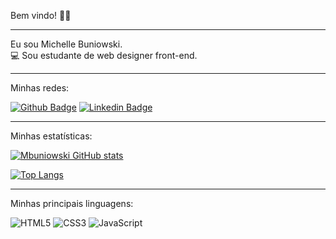 Bem vindo! 🙋‍♀️

<hr>

Eu sou Michelle Buniowski.<br>
💻 Sou estudante de web designer front-end.<br>

<hr>

Minhas redes:

[![Github Badge](https://img.shields.io/badge/-Github-000?style=flat-square&logo=Github&logoColor=white&link=https://github.com/Mbuniowski)](https://github.com/Mbuniowski)
[![Linkedin Badge](https://img.shields.io/badge/-LinkedIn-blue?style=flat-square&logo=Linkedin&logoColor=white&link=https://www.linkedin.com/in/Mbuniowski/)](https://www.linkedin.com/in/Mbuniowski/)

<hr>

Minhas estatísticas:

[![Mbuniowski GitHub stats](https://github-readme-stats.vercel.app/api?username=Mbuniowski)](https://github.com/Mbuniowski/github-readme-stats)

[![Top Langs](https://github-readme-stats.vercel.app/api/top-langs/?username=Mbuniowski&layout=compact)](https://github.com/Mbuniowski/github-readme-stats)

<hr>

Minhas principais linguagens:

![HTML5](https://img.shields.io/badge/html5-%23E34F26.svg?style=for-the-badge&logo=html5&logoColor=white) 
![CSS3](https://img.shields.io/badge/css3-%231572B6.svg?style=for-the-badge&logo=css3&logoColor=white) 
![JavaScript](https://img.shields.io/badge/javascript-%23323330.svg?style=for-the-badge&logo=javascript&logoColor=%23F7DF1E)
